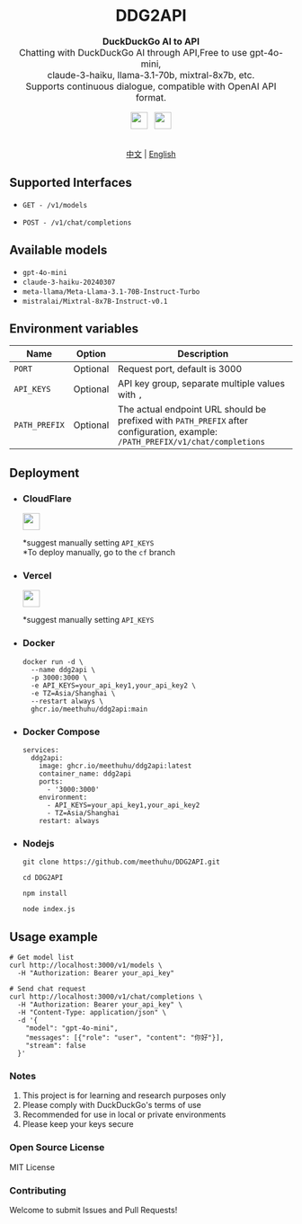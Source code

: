 <div align="center">
	<h1>DDG2API</h1>
	<p style="font-size: 16px">
		<b>DuckDuckGo AI to API</b>
		<br>
		Chatting with DuckDuckGo AI through API,Free to use gpt-4o-mini,
    <br>
    claude-3-haiku, llama-3.1-70b, mixtral-8x7b, etc.
		<br>
		Supports continuous dialogue, compatible with OpenAI API format.
	</p>
	<a href="https://deploy.workers.cloudflare.com/?url=https://github.com/meethuhu/ddg2api/actions/workflows/workers-deploy.yml">
  	<img src="https://deploy.workers.cloudflare.com/button" style="height: 30px;"/></a>
	<span>&nbsp;</span>
  <a href="https://vercel.com/new/clone?repository-url=https%3A%2F%2Fgithub.com%2Fmeethuhu%2FDDG2API">
  	<img src="https://vercel.com/button" style="height: 30px;"/></a>
	<br><br>

[中文](./doc/README_zh.md) | [English](./README_en.md)
</div>

## Supported Interfaces

- `GET - /v1/models`

- `POST - /v1/chat/completions`

## Available models

- `gpt-4o-mini`
- `claude-3-haiku-20240307`
- `meta-llama/Meta-Llama-3.1-70B-Instruct-Turbo`
- `mistralai/Mixtral-8x7B-Instruct-v0.1`

## Environment variables

| Name          | Option   | Description                                                                                                                    |
|---------------|----------|--------------------------------------------------------------------------------------------------------------------------------|
| `PORT`        | Optional | Request port, default is 3000                                                                                                  |
| `API_KEYS`    | Optional | API key group, separate multiple values with `,`                                                                               |
| `PATH_PREFIX` | Optional | The actual endpoint URL should be prefixed with `PATH_PREFIX` after configuration, example: `/PATH_PREFIX/v1/chat/completions` |

## Deployment

- ### CloudFlare

  <a href="https://deploy.workers.cloudflare.com/?url=https://github.com/meethuhu/ddg2api/actions/workflows/workers-deploy.yml">
  	<img src="https://deploy.workers.cloudflare.com/button" style="height: 30px;"/></a>

  *suggest manually setting `API_KEYS`  
  *To deploy manually, go to the `cf` branch

- ### Vercel

  <a href="https://vercel.com/new/clone?repository-url=https%3A%2F%2Fgithub.com%2Fmeethuhu%2FDDG2API">
  	<img src="https://vercel.com/button" style="height: 30px;"/></a>

  *suggest manually setting `API_KEYS`

- ### Docker

  ```shell
  docker run -d \
    --name ddg2api \
    -p 3000:3000 \
    -e API_KEYS=your_api_key1,your_api_key2 \
    -e TZ=Asia/Shanghai \
    --restart always \
    ghcr.io/meethuhu/ddg2api:main
  ```

- ### Docker Compose

  ```docker-compose
  services:
    ddg2api:
      image: ghcr.io/meethuhu/ddg2api:latest
      container_name: ddg2api
      ports:
        - '3000:3000'
      environment:
        - API_KEYS=your_api_key1,your_api_key2
        - TZ=Asia/Shanghai
      restart: always
  ```

- ### Nodejs

  ```shell
  git clone https://github.com/meethuhu/DDG2API.git

  cd DDG2API

  npm install

  node index.js
  ```

## Usage example

```shell
# Get model list
curl http://localhost:3000/v1/models \
  -H "Authorization: Bearer your_api_key"
```

```shell
# Send chat request
curl http://localhost:3000/v1/chat/completions \
  -H "Authorization: Bearer your_api_key" \
  -H "Content-Type: application/json" \
  -d '{
    "model": "gpt-4o-mini",
    "messages": [{"role": "user", "content": "你好"}],
    "stream": false
  }'
```

### Notes

1. This project is for learning and research purposes only
2. Please comply with DuckDuckGo's terms of use
3. Recommended for use in local or private environments
4. Please keep your keys secure

### Open Source License

MIT License

### Contributing

Welcome to submit Issues and Pull Requests!
